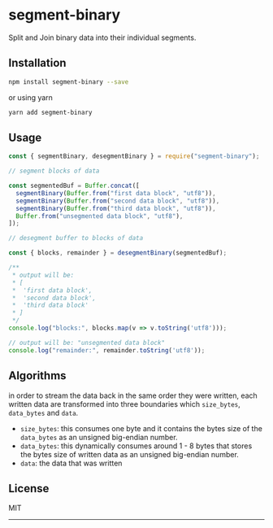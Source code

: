 # segment-binary

Split and Join binary data into their individual segments.

## Installation

```sh
npm install segment-binary --save
```

or using yarn

```sh
yarn add segment-binary
```

## Usage

```js
const { segmentBinary, desegmentBinary } = require("segment-binary");

// segment blocks of data

const segmentedBuf = Buffer.concat([
  segmentBinary(Buffer.from("first data block", "utf8")),
  segmentBinary(Buffer.from("second data block", "utf8")),
  segmentBinary(Buffer.from("third data block", "utf8")),
  Buffer.from("unsegmented data block", "utf8"),
]);

// desegment buffer to blocks of data

const { blocks, remainder } = desegmentBinary(segmentedBuf);

/**
 * output will be:
 * [
 *  'first data block',
 *  'second data block',
 *  'third data block'
 * ]
 */
console.log("blocks:", blocks.map(v => v.toString('utf8')));

// output will be: "unsegmented data block"
console.log("remainder:", remainder.toString('utf8'));
```

## Algorithms

in order to stream the data back in the same order they were written, each written data are transformed into three boundaries which `size_bytes`, `data_bytes` and `data`.

- `size_bytes`: this consumes one byte and it contains the bytes size of the `data_bytes` as an unsigned big-endian number.
- `data_bytes`: this dynamically consumes around 1 - 8 bytes that stores the bytes size of written data as an unsigned big-endian number.
- `data`: the data that was written

## License

MIT

---
